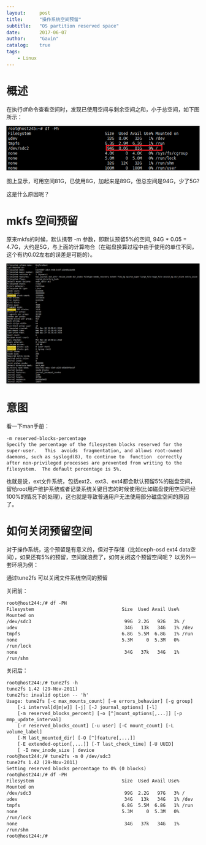 ```yaml
---
layout:     post
title:      "操作系统空间预留"
subtitle:   "OS partition reserved space"
date:       2017-06-07
author:     "Gavin"
catalog:    true
tags:
    - Linux
---
```



# 概述

在执行df命令查看空间时，发现已使用空间与剩余空间之和，小于总空间，如下图所示：

<img class="shadow" src="/img/in-post/df_space.png" width="600">

图上显示，可用空间81G，已使用8G，加起来是89G，但总空间是94G，少了5G?

这是什么原因呢？


# mkfs 空间预留

原来mkfs的时候，默认携带 -m 参数，即默认预留5%的空间, 94G * 0.05 = 4.7G，大约是5G，与上面的计算吻合（在磁盘换算过程中由于使用的单位不同，这个有约0.02左右的误差是可能的）。 

<img class="shadow" src="/img/in-post/dumpe2fs.png" width="600">

# 意图

看一下man手册：

```
-m reserved-blocks-percentage
Specify the percentage of the filesystem blocks reserved for the
super-user.   This  avoids  fragmentation, and allows root-owned
daemons, such as syslogd(8), to continue to  function  correctly
after non-privileged processes are prevented from writing to the
filesystem.  The default percentage is 5%.
```

也就是说，ext文件系统，包括ext2、ext3、ext4都会默认预留5%的磁盘空间，留给root用户维护系统或者记录系统关键日志的时候使用(比如磁盘使用空间已经100%的情况下的处理)，这也就是导致普通用户无法使用部分磁盘空间的原因了。


# 如何关闭预留空间

对于操作系统，这个预留是有意义的，但对于存储（比如ceph-osd ext4 data空间），如果还有5%的预留，空间就浪费了，如何关闭这个预留空间呢？ 以另外一套环境为例：

通过tune2fs 可以关闭文件系统空间的预留

关闭前：

```
root@host244:/# df -PH
Filesystem                                Size  Used Avail Use% Mounted on
/dev/sdc3                                  99G  2.2G   92G   3% /
udev                                       34G   13k   34G   1% /dev
tmpfs                                     6.8G  5.5M  6.8G   1% /run
none                                      5.3M     0  5.3M   0% /run/lock
none                                       34G   37k   34G   1% /run/shm
```

关闭后：

```
root@host244:/# tune2fs -h 
tune2fs 1.42 (29-Nov-2011)
tune2fs: invalid option -- 'h'
Usage: tune2fs [-c max_mounts_count] [-e errors_behavior] [-g group]
	[-i interval[d|m|w]] [-j] [-J journal_options] [-l]
	[-m reserved_blocks_percent] [-o [^]mount_options[,...]] [-p mmp_update_interval]
	[-r reserved_blocks_count] [-u user] [-C mount_count] [-L volume_label]
	[-M last_mounted_dir] [-O [^]feature[,...]]
	[-E extended-option[,...]] [-T last_check_time] [-U UUID]
	[ -I new_inode_size ] device
root@host244:/# tune2fs -m 0 /dev/sdc3 
tune2fs 1.42 (29-Nov-2011)
Setting reserved blocks percentage to 0% (0 blocks)
root@host244:/# df -PH
Filesystem                                Size  Used Avail Use% Mounted on
/dev/sdc3                                  99G  2.2G   97G   3% /
udev                                       34G   13k   34G   1% /dev
tmpfs                                     6.8G  5.5M  6.8G   1% /run
none                                      5.3M     0  5.3M   0% /run/lock
none                                       34G   37k   34G   1% /run/shm
root@host244:/# 
```

